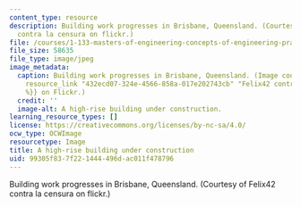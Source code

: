 ```yaml
---
content_type: resource
description: Building work progresses in Brisbane, Queensland. (Courtesy of Felix42
  contra la censura on flickr.)
file: /courses/1-133-masters-of-engineering-concepts-of-engineering-practice-fall-2007/99305f837f221444496dac011f478796_1-133f07.jpg
file_size: 58635
file_type: image/jpeg
image_metadata:
  caption: Building work progresses in Brisbane, Queensland. (Image courtesy of {{%
    resource_link "432ecd07-324e-4566-858a-017e202743cb" "Felix42 contra la censura"
    %}} on Flickr.)
  credit: ''
  image-alt: A high-rise building under construction.
learning_resource_types: []
license: https://creativecommons.org/licenses/by-nc-sa/4.0/
ocw_type: OCWImage
resourcetype: Image
title: A high-rise building under construction
uid: 99305f83-7f22-1444-496d-ac011f478796
---
```

Building work progresses in Brisbane, Queensland. (Courtesy of Felix42 contra la censura on flickr.)